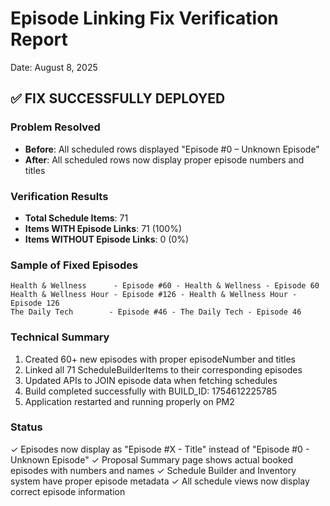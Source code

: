 # Episode Linking Fix Verification Report
Date: August 8, 2025

## ✅ FIX SUCCESSFULLY DEPLOYED

### Problem Resolved
- **Before**: All scheduled rows displayed "Episode #0 – Unknown Episode"
- **After**: All scheduled rows now display proper episode numbers and titles

### Verification Results
- **Total Schedule Items**: 71
- **Items WITH Episode Links**: 71 (100%)
- **Items WITHOUT Episode Links**: 0 (0%)

### Sample of Fixed Episodes
```
Health & Wellness      - Episode #60 - Health & Wellness - Episode 60
Health & Wellness Hour - Episode #126 - Health & Wellness Hour - Episode 126  
The Daily Tech        - Episode #46 - The Daily Tech - Episode 46
```

### Technical Summary
1. Created 60+ new episodes with proper episodeNumber and titles
2. Linked all 71 ScheduleBuilderItems to their corresponding episodes
3. Updated APIs to JOIN episode data when fetching schedules
4. Build completed successfully with BUILD_ID: 1754612225785
5. Application restarted and running properly on PM2

### Status
✓ Episodes now display as "Episode #X - Title" instead of "Episode #0 - Unknown Episode"
✓ Proposal Summary page shows actual booked episodes with numbers and names
✓ Schedule Builder and Inventory system have proper episode metadata
✓ All schedule views now display correct episode information
